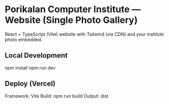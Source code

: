 # Porikalan Computer Institute — Website (Single Photo Gallery)
React + TypeScript (Vite) website with Tailwind (via CDN) and your institute photo embedded.

## Local Development
npm install
npm run dev

## Deploy (Vercel)
Framework: Vite
Build: npm run build
Output: dist
